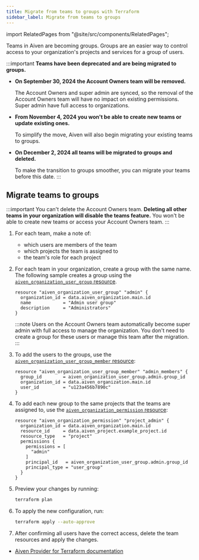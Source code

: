 ```yaml
---
title: Migrate from teams to groups with Terraform
sidebar_label: Migrate from teams to groups
---
```


import RelatedPages from "@site/src/components/RelatedPages";

Teams in Aiven are becoming groups. Groups are an easier way to control access to your organization's projects and services for a group of users.

:::important
**Teams have been deprecated and are being migrated to groups.**

- **On September 30, 2024 the Account Owners team will be removed.**

  The Account Owners and super admin are synced, so the removal of the
  Account Owners team will have no impact on existing permissions.
  Super admin have full access to organizations.

- **From November 4, 2024 you won't be able to create new teams or update existing ones.**

  To simplify the move, Aiven will also begin migrating your existing teams to groups.

- **On December 2, 2024 all teams will be migrated to groups and deleted.**

  To make the transition to groups smoother, you can
  migrate your teams before this date.
:::

## Migrate teams to groups

:::important
You can't delete the Account Owners team. **Deleting all other teams in your organization
will disable the teams feature.** You won't be able to create new teams or access your
Account Owners team.
:::

1.  For each team, make a note of:

    -   which users are members of the team
    -   which projects the team is assigned to
    -   the team's role for each project

1.  For each team in your organization, create a group with the same name. The following
    sample creates a group using the
    [`aiven_organization_user_group` resource](https://registry.terraform.io/providers/aiven/aiven/latest/docs/resources/organization_user_group).

    ```hcl
    resource "aiven_organization_user_group" "admin" {
      organization_id = data.aiven_organization.main.id
      name            = "Admin user group"
      description     = "Administrators"
    }
    ```

    :::note
    Users on the Account Owners team automatically become super admin with full access to
    manage the organization. You don't need to create a group for these users or manage
    this team after the migration.
    :::

1.  To add the users to the groups, use the
    [`aiven_organization_user_group_member` resource](https://registry.terraform.io/providers/aiven/aiven/latest/docs/resources/organization_user_group_member):

    ```hcl
    resource "aiven_organization_user_group_member" "admin_members" {
      group_id        = aiven_organization_user_group.admin.group_id
      organization_id = data.aiven_organization.main.id
      user_id         = "u123a456b7890c"
    }
    ```

1.  To add each new group to the same projects that the teams are assigned to, use the
    [`aiven_organization_permission` resource](https://registry.terraform.io/providers/aiven/aiven/latest/docs/resources/organization_permission):

    ```hcl
    resource "aiven_organization_permission" "project_admin" {
      organization_id = data.aiven_organization.main.id
      resource_id     = data.aiven_project.example_project.id
      resource_type   = "project"
      permissions {
        permissions = [
          "admin"
        ]
        principal_id   = aiven_organization_user_group.admin.group_id
        principal_type = "user_group"
      }
    }
    ```

1.  Preview your changes by running:

    ```bash
    terraform plan
    ```

1.  To apply the new configuration, run:

    ```bash
    terraform apply --auto-approve
    ```

1.  After confirming all users have the correct access, delete the team resources and
    apply the changes.

<RelatedPages/>

- [Aiven Provider for Terraform documentation](https://registry.terraform.io/providers/aiven/aiven/latest/docs)
